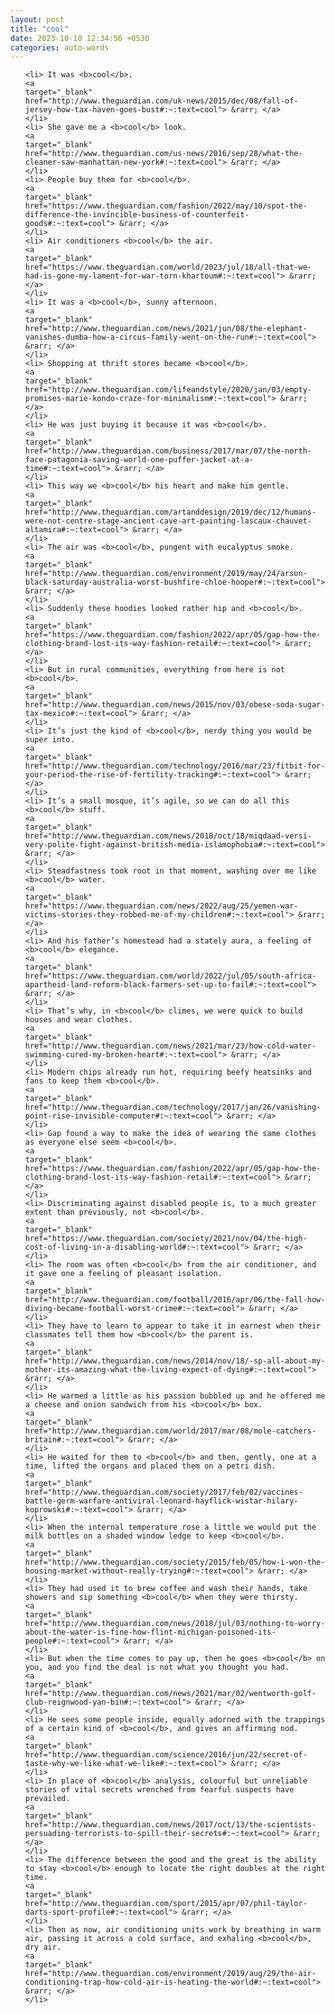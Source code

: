```yaml
---
layout: post
title: "cool"
date: 2023-10-10 12:34:56 +0530
categories: auto-words
---
```

<ol>

    <li> It was <b>cool</b>.
    <a 
    target="_blank" 
    href="http://www.theguardian.com/uk-news/2015/dec/08/fall-of-jersey-how-tax-haven-goes-bust#:~:text=cool"> &rarr; </a>
    </li>
    <li> She gave me a <b>cool</b> look.
    <a 
    target="_blank" 
    href="http://www.theguardian.com/us-news/2016/sep/28/what-the-cleaner-saw-manhattan-new-york#:~:text=cool"> &rarr; </a>
    </li>
    <li> People buy them for <b>cool</b>.
    <a 
    target="_blank" 
    href="https://www.theguardian.com/fashion/2022/may/10/spot-the-difference-the-invincible-business-of-counterfeit-goods#:~:text=cool"> &rarr; </a>
    </li>
    <li> Air conditioners <b>cool</b> the air.
    <a 
    target="_blank" 
    href="https://www.theguardian.com/world/2023/jul/18/all-that-we-had-is-gone-my-lament-for-war-torn-khartoum#:~:text=cool"> &rarr; </a>
    </li>
    <li> It was a <b>cool</b>, sunny afternoon.
    <a 
    target="_blank" 
    href="http://www.theguardian.com/news/2021/jun/08/the-elephant-vanishes-dumba-how-a-circus-family-went-on-the-run#:~:text=cool"> &rarr; </a>
    </li>
    <li> Shopping at thrift stores became <b>cool</b>.
    <a 
    target="_blank" 
    href="http://www.theguardian.com/lifeandstyle/2020/jan/03/empty-promises-marie-kondo-craze-for-minimalism#:~:text=cool"> &rarr; </a>
    </li>
    <li> He was just buying it because it was <b>cool</b>.
    <a 
    target="_blank" 
    href="http://www.theguardian.com/business/2017/mar/07/the-north-face-patagonia-saving-world-one-puffer-jacket-at-a-time#:~:text=cool"> &rarr; </a>
    </li>
    <li> This way we <b>cool</b> his heart and make him gentle.
    <a 
    target="_blank" 
    href="http://www.theguardian.com/artanddesign/2019/dec/12/humans-were-not-centre-stage-ancient-cave-art-painting-lascaux-chauvet-altamira#:~:text=cool"> &rarr; </a>
    </li>
    <li> The air was <b>cool</b>, pungent with eucalyptus smoke.
    <a 
    target="_blank" 
    href="http://www.theguardian.com/environment/2019/may/24/arson-black-saturday-australia-worst-bushfire-chloe-hooper#:~:text=cool"> &rarr; </a>
    </li>
    <li> Suddenly these hoodies looked rather hip and <b>cool</b>.
    <a 
    target="_blank" 
    href="https://www.theguardian.com/fashion/2022/apr/05/gap-how-the-clothing-brand-lost-its-way-fashion-retail#:~:text=cool"> &rarr; </a>
    </li>
    <li> But in rural communities, everything from here is not <b>cool</b>.
    <a 
    target="_blank" 
    href="http://www.theguardian.com/news/2015/nov/03/obese-soda-sugar-tax-mexico#:~:text=cool"> &rarr; </a>
    </li>
    <li> It’s just the kind of <b>cool</b>, nerdy thing you would be super into.
    <a 
    target="_blank" 
    href="http://www.theguardian.com/technology/2016/mar/23/fitbit-for-your-period-the-rise-of-fertility-tracking#:~:text=cool"> &rarr; </a>
    </li>
    <li> It’s a small mosque, it’s agile, so we can do all this <b>cool</b> stuff.
    <a 
    target="_blank" 
    href="http://www.theguardian.com/news/2018/oct/18/miqdaad-versi-very-polite-fight-against-british-media-islamophobia#:~:text=cool"> &rarr; </a>
    </li>
    <li> Steadfastness took root in that moment, washing over me like <b>cool</b> water.
    <a 
    target="_blank" 
    href="https://www.theguardian.com/news/2022/aug/25/yemen-war-victims-stories-they-robbed-me-of-my-children#:~:text=cool"> &rarr; </a>
    </li>
    <li> And his father’s homestead had a stately aura, a feeling of <b>cool</b> elegance.
    <a 
    target="_blank" 
    href="https://www.theguardian.com/world/2022/jul/05/south-africa-apartheid-land-reform-black-farmers-set-up-to-fail#:~:text=cool"> &rarr; </a>
    </li>
    <li> That’s why, in <b>cool</b> climes, we were quick to build houses and wear clothes.
    <a 
    target="_blank" 
    href="http://www.theguardian.com/news/2021/mar/23/how-cold-water-swimming-cured-my-broken-heart#:~:text=cool"> &rarr; </a>
    </li>
    <li> Modern chips already run hot, requiring beefy heatsinks and fans to keep them <b>cool</b>.
    <a 
    target="_blank" 
    href="http://www.theguardian.com/technology/2017/jan/26/vanishing-point-rise-invisible-computer#:~:text=cool"> &rarr; </a>
    </li>
    <li> Gap found a way to make the idea of wearing the same clothes as everyone else seem <b>cool</b>.
    <a 
    target="_blank" 
    href="https://www.theguardian.com/fashion/2022/apr/05/gap-how-the-clothing-brand-lost-its-way-fashion-retail#:~:text=cool"> &rarr; </a>
    </li>
    <li> Discriminating against disabled people is, to a much greater extent than previously, not <b>cool</b>.
    <a 
    target="_blank" 
    href="https://www.theguardian.com/society/2021/nov/04/the-high-cost-of-living-in-a-disabling-world#:~:text=cool"> &rarr; </a>
    </li>
    <li> The room was often <b>cool</b> from the air conditioner, and it gave one a feeling of pleasant isolation.
    <a 
    target="_blank" 
    href="http://www.theguardian.com/football/2016/apr/06/the-fall-how-diving-became-football-worst-crime#:~:text=cool"> &rarr; </a>
    </li>
    <li> They have to learn to appear to take it in earnest when their classmates tell them how <b>cool</b> the parent is.
    <a 
    target="_blank" 
    href="http://www.theguardian.com/news/2014/nov/18/-sp-all-about-my-mother-its-amazing-what-the-living-expect-of-dying#:~:text=cool"> &rarr; </a>
    </li>
    <li> He warmed a little as his passion bubbled up and he offered me a cheese and onion sandwich from his <b>cool</b> box.
    <a 
    target="_blank" 
    href="http://www.theguardian.com/world/2017/mar/08/mole-catchers-britain#:~:text=cool"> &rarr; </a>
    </li>
    <li> He waited for them to <b>cool</b> and then, gently, one at a time, lifted the organs and placed them on a petri dish.
    <a 
    target="_blank" 
    href="http://www.theguardian.com/society/2017/feb/02/vaccines-battle-germ-warfare-antiviral-leonard-hayflick-wistar-hilary-koprowski#:~:text=cool"> &rarr; </a>
    </li>
    <li> When the internal temperature rose a little we would put the milk bottles on a shaded window ledge to keep <b>cool</b>.
    <a 
    target="_blank" 
    href="http://www.theguardian.com/society/2015/feb/05/how-i-won-the-housing-market-without-really-trying#:~:text=cool"> &rarr; </a>
    </li>
    <li> They had used it to brew coffee and wash their hands, take showers and sip something <b>cool</b> when they were thirsty.
    <a 
    target="_blank" 
    href="http://www.theguardian.com/news/2018/jul/03/nothing-to-worry-about-the-water-is-fine-how-flint-michigan-poisoned-its-people#:~:text=cool"> &rarr; </a>
    </li>
    <li> But when the time comes to pay up, then he goes <b>cool</b> on you, and you find the deal is not what you thought you had.
    <a 
    target="_blank" 
    href="http://www.theguardian.com/news/2021/mar/02/wentworth-golf-club-reignwood-yan-bin#:~:text=cool"> &rarr; </a>
    </li>
    <li> He sees some people inside, equally adorned with the trappings of a certain kind of <b>cool</b>, and gives an affirming nod.
    <a 
    target="_blank" 
    href="http://www.theguardian.com/science/2016/jun/22/secret-of-taste-why-we-like-what-we-like#:~:text=cool"> &rarr; </a>
    </li>
    <li> In place of <b>cool</b> analysis, colourful but unreliable stories of vital secrets wrenched from fearful suspects have prevailed.
    <a 
    target="_blank" 
    href="http://www.theguardian.com/news/2017/oct/13/the-scientists-persuading-terrorists-to-spill-their-secrets#:~:text=cool"> &rarr; </a>
    </li>
    <li> The difference between the good and the great is the ability to stay <b>cool</b> enough to locate the right doubles at the right time.
    <a 
    target="_blank" 
    href="http://www.theguardian.com/sport/2015/apr/07/phil-taylor-darts-sport-profile#:~:text=cool"> &rarr; </a>
    </li>
    <li> Then as now, air conditioning units work by breathing in warm air, passing it across a cold surface, and exhaling <b>cool</b>, dry air.
    <a 
    target="_blank" 
    href="http://www.theguardian.com/environment/2019/aug/29/the-air-conditioning-trap-how-cold-air-is-heating-the-world#:~:text=cool"> &rarr; </a>
    </li>
